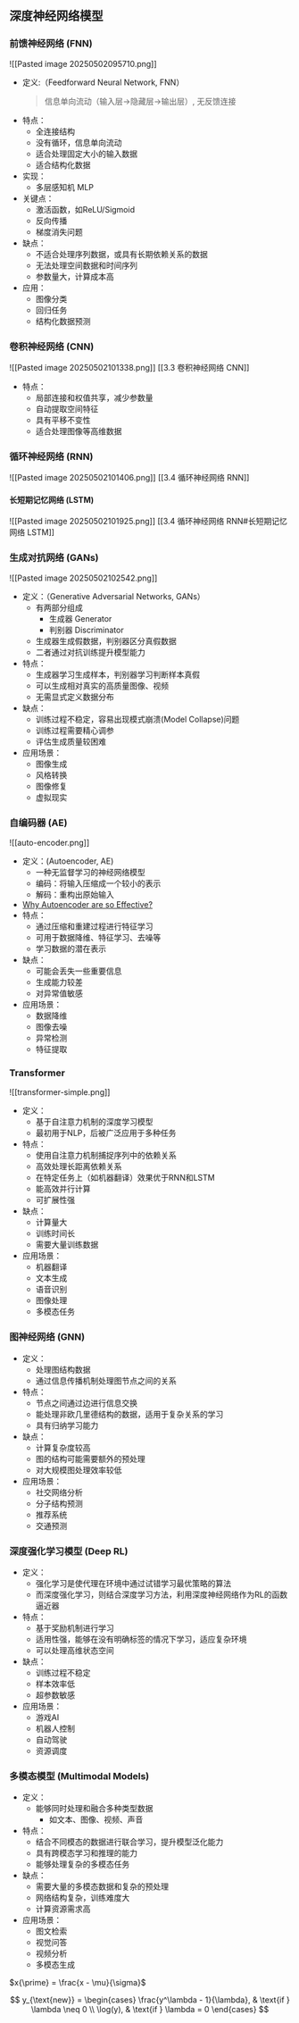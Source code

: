 
## 深度神经网络模型
### 前馈神经网络 (FNN)
![[Pasted image 20250502095710.png]]
- 定义:（Feedforward Neural Network, FNN）
	> 信息单向流动（输入层→隐藏层→输出层）, 无反馈连接
- 特点：
	- 全连接结构
	- 没有循环，信息单向流动
	- 适合处理固定大小的输入数据
	- 适合结构化数据
- 实现：
	- 多层感知机 MLP
- 关键点：
	- 激活函数，如ReLU/Sigmoid
	- 反向传播
	- 梯度消失问题
- 缺点：
	- 不适合处理序列数据，或具有长期依赖关系的数据
	- 无法处理空间数据和时间序列
	- 参数量大，计算成本高
- 应用：
	- 图像分类
	- 回归任务
	- 结构化数据预测

### 卷积神经网络 (CNN)
![[Pasted image 20250502101338.png]]
[[3.3 卷积神经网络 CNN]]
- 特点：
	- 局部连接和权值共享，减少参数量
	- 自动提取空间特征
	- 具有平移不变性
	- 适合处理图像等高维数据

### 循环神经网络 (RNN)
![[Pasted image 20250502101406.png]]
[[3.4 循环神经网络 RNN]]

#### 长短期记忆网络 (LSTM)
![[Pasted image 20250502101925.png]]
[[3.4 循环神经网络 RNN#长短期记忆网络 LSTM]]

### 生成对抗网络 (GANs)
![[Pasted image 20250502102542.png]]
- 定义：（Generative Adversarial Networks, GANs）
	- 有两部分组成
		- 生成器 Generator
		- 判别器 Discriminator
	- 生成器生成假数据，判别器区分真假数据
	- 二者通过对抗训练提升模型能力
- 特点：
	- 生成器学习生成样本，判别器学习判断样本真假
	- 可以生成相对真实的高质量图像、视频
	- 无需显式定义数据分布
- 缺点：
	- 训练过程不稳定，容易出现模式崩溃(Model Collapse)问题
	- 训练过程需要精心调参
	- 评估生成质量较困难
- 应用场景：
	- 图像生成
	- 风格转换
	- 图像修复
	- 虚拟现实

### 自编码器 (AE)
![[auto-encoder.png]]
- 定义：(Autoencoder, AE)
	- 一种无监督学习的神经网络模型
	- 编码：将输入压缩成一个较小的表示
	- 解码：重构出原始输入
- [Why Autoencoder are so Effective?](https://www.saberhq.com/blog/autoencoders)
- 特点：
	- 通过压缩和重建过程进行特征学习
	- 可用于数据降维、特征学习、去噪等
	- 学习数据的潜在表示
- 缺点：
	- 可能会丢失一些重要信息
	- 生成能力较差
	- 对异常值敏感
- 应用场景：
	- 数据降维
	- 图像去噪
	- 异常检测
	- 特征提取
	
### Transformer
![[transformer-simple.png]]
- 定义：
	- 基于自注意力机制的深度学习模型
	- 最初用于NLP，后被广泛应用于多种任务
- 特点：
	- 使用自注意力机制捕捉序列中的依赖关系
	- 高效处理长距离依赖关系
	- 在特定任务上（如机器翻译）效果优于RNN和LSTM
	- 能高效并行计算
	- 可扩展性强
- 缺点：
	- 计算量大
	- 训练时间长
	- 需要大量训练数据
- 应用场景：
	- 机器翻译
	- 文本生成
	- 语音识别
	- 图像处理
	- 多模态任务

### 图神经网络 (GNN)
- 定义：
	- 处理图结构数据
	- 通过信息传播机制处理图节点之间的关系
- 特点：
	- 节点之间通过边进行信息交换
	- 能处理非欧几里德结构的数据，适用于复杂关系的学习
	- 具有归纳学习能力
- 缺点：
	- 计算复杂度较高
	- 图的结构可能需要额外的预处理
	- 对大规模图处理效率较低
- 应用场景：
	- 社交网络分析
	- 分子结构预测
	- 推荐系统
	- 交通预测

### 深度强化学习模型 (Deep RL)
- 定义：
	- 强化学习是使代理在环境中通过试错学习最优策略的算法
	- 而深度强化学习，则结合深度学习方法，利用深度神经网络作为RL的函数逼近器
- 特点：
	- 基于奖励机制进行学习
	- 适用性强，能够在没有明确标签的情况下学习，适应复杂环境
	- 可以处理高维状态空间
- 缺点：
	- 训练过程不稳定
	- 样本效率低
	- 超参数敏感
- 应用场景：
	- 游戏AI
	- 机器人控制
	- 自动驾驶
	- 资源调度
	
### 多模态模型 (Multimodal Models)
- 定义：
	- 能够同时处理和融合多种类型数据
		- 如文本、图像、视频、声音
- 特点：
	- 结合不同模态的数据进行联合学习，提升模型泛化能力
	- 具有跨模态学习和推理的能力
	- 能够处理复杂的多模态任务
- 缺点：
	- 需要大量的多模态数据和复杂的预处理
	- 网络结构复杂，训练难度大
	- 计算资源需求高
- 应用场景：
	- 图文检索
	- 视觉问答
	- 视频分析
	- 多模态生成

$x{\prime} = \frac{x - \mu}{\sigma}$

$$
y_{\text{new}} = 
\begin{cases} 
\frac{y^\lambda - 1}{\lambda}, & \text{if } \lambda \neq 0 \\ 
\log(y), & \text{if } \lambda = 0 
\end{cases}
$$


